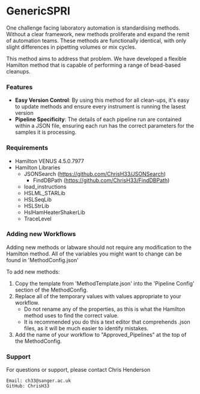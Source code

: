 # GenericSPRI
One challenge facing laboratory automation is standardising methods. Without a clear framework, new methods proliferate and expand the remit of automation teams. These methods are functionally identical, with only slight differences in pipetting volumes or mix cycles. 

This method aims to address that problem. We have developed a flexible Hamilton method that is capable of performing a range of bead-based cleanups.

### Features
- **Easy Version Control**: By using this method for all clean-ups, it's easy to update methods and ensure every instrument is running the lasest version
- **Pipeline Specificity**: The details of each pipeline run are contained within a JSON file, ensuring each run has the correct parameters for the samples it is processing.

### Requirements
- Hamilton VENUS 4.5.0.7977
- Hamilton Libraries
    - JSONSearch (https://github.com/ChrisH33/JSONSearch)
        - FindDBPath (https://github.com/ChrisH33/FindDBPath)
    - load_instructions
    - HSLML_STARLib
    - HSLSeqLib
    - HSLStrLib
    - HslHamHeaterShakerLib
    - TraceLevel

### Adding new Workflows
Adding new methods or labware should not require any modification to the Hamilton method. All of the variables you might want to change can be found in 'MethodConfig.json'

To add new methods:
1. Copy the template from 'MethodTemplate.json' into the 'Pipeline Config' section of the MethodConfig.
2. Replace all of the temporary values with values appropriate to your workflow.
    - Do not rename any of the properties, as this is what the Hamilton method uses to find the correct value.
    - It is recommended you do this a text editor that comprehends .json files, as it will be much easier to identify mistakes.
5. Add the name of your workflow to "Approved_Pipelines" at the top of the MethodConfig.


### Support
For questions or support, please contact Chris Henderson

    Email: ch33@sanger.ac.uk
    GitHub: ChrisH33
